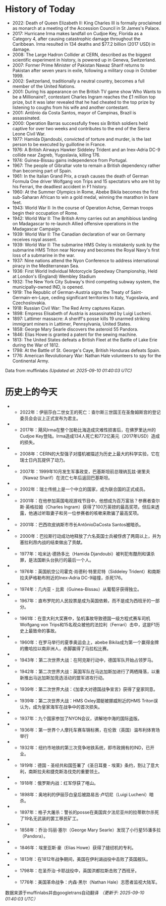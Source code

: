 # History of Today 

- 2022: Death of Queen Elizabeth II: King Charles III is formally proclaimed as monarch at a meeting of the Accession Council in St James's Palace.
- 2017: Hurricane Irma makes landfall on Cudjoe Key, Florida as a Category 4, after causing catastrophic damage throughout the Caribbean. Irma resulted in 134 deaths and $77.2 billion (2017 USD) in damage.
- 2008: The Large Hadron Collider at CERN, described as the biggest scientific experiment in history, is powered up in Geneva, Switzerland.
- 2007: Former Prime Minister of Pakistan Nawaz Sharif returns to Pakistan after seven years in exile, following a military coup in October 1999.
- 2002: Switzerland, traditionally a neutral country, becomes a full member of the United Nations.
- 2001: During his appearance on the British TV game show Who Wants to be a Millionaire?, contestant Charles Ingram reaches the £1 million top prize, but it was later revealed that he had cheated to the top prize by listening to coughs from his wife and another contestant.
- 2001: Antônio da Costa Santos, mayor of Campinas, Brazil is assassinated.
- 2000: Operation Barras successfully frees six British soldiers held captive for over two weeks and contributes to the end of the Sierra Leone Civil War.
- 1977: Hamida Djandoubi, convicted of torture and murder, is the last person to be executed by guillotine in France.
- 1976: A British Airways Hawker Siddeley Trident and an Inex-Adria DC-9 collide near Zagreb, Yugoslavia, killing 176.
- 1974: Guinea-Bissau gains independence from Portugal.
- 1967: The people of Gibraltar vote to remain a British dependency rather than becoming part of Spain.
- 1961: In the Italian Grand Prix, a crash causes the death of German Formula One driver Wolfgang von Trips and 15 spectators who are hit by his Ferrari, the deadliest accident in F1 history.
- 1960: At the Summer Olympics in Rome, Abebe Bikila becomes the first sub-Saharan African to win a gold medal, winning the marathon in bare feet.
- 1943: World War II: In the course of Operation Achse, German troops begin their occupation of Rome.
- 1942: World War II: The British Army carries out an amphibious landing on Madagascar to re-launch Allied offensive operations in the Madagascar Campaign.
- 1939: World War II: The Canadian declaration of war on Germany receives royal assent.
- 1939: World War II: The submarine HMS Oxley is mistakenly sunk by the submarine HMS Triton near Norway and becomes the Royal Navy's first loss of a submarine in the war.
- 1937: Nine nations attend the Nyon Conference to address international piracy in the Mediterranean Sea.
- 1936: First World Individual Motorcycle Speedway Championship, Held at London's (England) Wembley Stadium
- 1932: The New York City Subway's third competing subway system, the municipally-owned IND, is opened.
- 1919: The Republic of German-Austria signs the Treaty of Saint-Germain-en-Laye, ceding significant territories to Italy, Yugoslavia, and Czechoslovakia.
- 1918: Russian Civil War: The Red Army captures Kazan.
- 1898: Empress Elisabeth of Austria is assassinated by Luigi Lucheni.
- 1897: Lattimer massacre: A sheriff's posse kills 19 unarmed striking immigrant miners in Lattimer, Pennsylvania, United States.
- 1858: George Mary Searle discovers the asteroid 55 Pandora.
- 1846: Elias Howe is granted a patent for the sewing machine.
- 1813: The United States defeats a British Fleet at the Battle of Lake Erie during the War of 1812.
- 1798: At the Battle of St. George's Caye, British Honduras defeats Spain.
- 1776: American Revolutionary War: Nathan Hale volunteers to spy for the Continental Army.

Data from muffinlabs
*(Updated at: 2025-09-10 01:40:03 UTC)*

# 历史上的今天 

- -  2022年：伊丽莎白二世女王的死亡：查尔斯三世国王在圣詹姆斯宫的登记委员会会议上正式宣布为君主。
- -  2017年：飓风Irma在整个加勒比海造成灾难性损害后，在佛罗里达州的Cudjoe Key登陆。Irma造成134人死亡和772亿美元（2017年USD）造成的损失。
- -  2008年：CERN的大型强子对撞机被描述为历史上最大的科学实验，它在瑞士日内瓦提供了动力。
- -  2007年：1999年10月发生军事政变，巴基斯坦前总理纳瓦兹·谢里夫（Nawaz Sharif）在流亡七年后返回巴基斯坦。
- -  2002年：瑞士传统上是一个中立的国家，成为联合国的正式成员。
- -  2001年：在他参加英国电视游戏节目中，他想成为百万富翁？参赛者查尔斯·英格拉姆（Charles Ingram）获得了100万英镑的最高奖项，但后来透露，他通过听取妻子和另一位参赛者的咳嗽来欺骗了最高奖项。
- -  2001年：巴西坎皮纳斯市市长AntônioDaCosta Santos被暗杀。
- -  2000年：巴拉斯行动成功地释放了六名英国士兵被俘虏了两周以上，并为塞拉利昂内战的结束做出了贡献。
- -  1977年：哈米达·德扬多比（Hamida Djandoubi）被判犯有酷刑和谋杀罪，是法国断头台执行的最后一个人。
- -  1976年：英国航空公司霍克·肖德利·特里尼特（Siddeley Trident）和南斯拉夫萨格勒布附近的Inex-Adria DC-9碰撞，杀死176。
- -  1974年：几内亚 - 比索（Guinea-Bissau）从葡萄牙获得独立。
- -  1967年：直布罗陀的人民投票是成为英国依赖，而不是成为西班牙的一部分。
- -  1961年：在意大利大奖赛中，坠机事故导致德国一级方程式赛车司机Wolfgang von Trips和15名观众被他的法拉利（Ferrari）击中，这是F1历史上最致命的事故。
- -  1960年：在罗马举行的夏季奥运会上，abebe Bikila成为第一个赢得金牌的撒哈拉以南非洲人，赤脚赢得了马拉松比赛。
- -  1943年：第二次世界大战：在阿克斯行动中，德国军队开始占领罗马。
- -  1942年：第二次世界大战：英国军队在马达加斯加进行了两栖降落，以重新推出马达加斯加竞选活动的盟军进攻行动。
- -  1939年：第二次世界大战：《加拿大对德国战争宣言》获得了皇家同意。
- -  1939年：第二次世界大战：HMS Oxley潜艇被挪威附近的HMS Triton误认为，成为皇家海军在战争中的首次损失。
- -  1937年：九个国家参加了NYON会议，讲解地中海的国际盗版。
- -  1936年：第一世界个人摩托车赛车锦标赛，在伦敦（英国）温布利体育场举行
- -  1932年：纽约市地铁的第三次竞争地铁系统，即市政拥有的IND，已开业。
- -  1919年：德国 - 圣经共和国签署了《圣日耳曼 - 埃莱》条约，割让了意大利，南斯拉夫和捷克斯洛伐克的重要领土。
- -  1918年：俄罗斯内战：红军俘获了喀山。
- -  1898年：奥地利的伊丽莎白皇后被路易吉·卢切尼（Luigi Lucheni）暗杀。
- -  1897年：格子大屠杀：警长的posse在美国宾夕法尼亚州的拉蒂默尔杀死了19名无武装的罢工移民矿工。
- -  1858年：乔治·玛丽·塞尔（George Mary Searle）发现了小行星55潘多拉（Pandora）。
- -  1846年：埃里亚斯·豪（Elias Howe）获得了缝纫机的专利。
- -  1813年：在1812年战争期间，美国在伊利湖战役中击败了英国舰队。
- -  1798年：在圣乔治·卡耶战役中，英国洪都拉斯击败了西班牙。
- -  1776年：美国革命战争：内森·黑尔（Nathan Hale）志愿者监视大陆军。

数据来源于muffinlabs并由googletrans自动翻译
*（更新于: 2025-09-10 01:40:03 UTC）*
